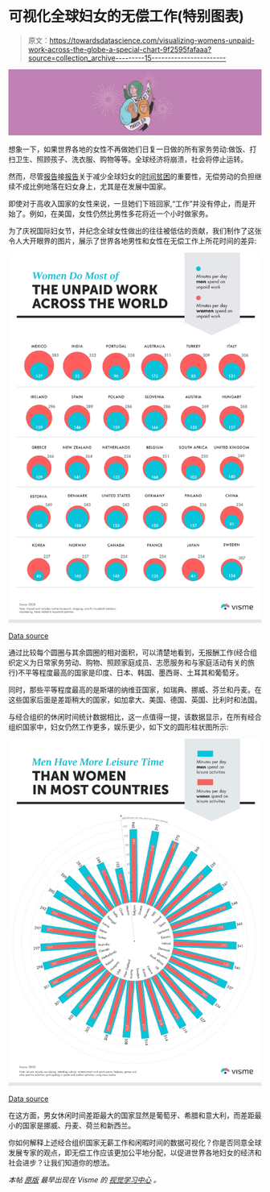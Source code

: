 # 可视化全球妇女的无偿工作(特别图表)

> 原文：<https://towardsdatascience.com/visualizing-womens-unpaid-work-across-the-globe-a-special-chart-9f2595fafaaa?source=collection_archive---------15----------------------->

![](img/5b8473ea6a18b53d171433a93b849403.png)

想象一下，如果世界各地的女性不再做她们日复一日做的所有家务劳动:做饭、打扫卫生、照顾孩子、洗衣服、购物等等。全球经济将崩溃，社会将停止运转。

然而，尽管[报告](http://www.unwomen.org/-/media/headquarters/attachments/sections/library/publications/2018/sdg-report-summary-gender-equality-in-the-2030-agenda-for-sustainable-development-2018-en.pdf?la=en&vs=949)接[报告](http://www.oecd.org/dac/gender-development/47565971.pdf)关于减少全球妇女的[时间贫困](https://www.theatlantic.com/business/archive/2016/02/the-scourge-of-the-female-time-crunch/470379/)的重要性，无偿劳动的负担继续不成比例地落在妇女身上，尤其是在发展中国家。

即使对于高收入国家的女性来说，一旦她们下班回家,“工作”并没有停止，而是开始了。例如，在美国，女性仍然比男性多花将近一个小时做家务。

为了庆祝国际妇女节，并纪念全球女性做出的往往被低估的贡献，我们制作了这张令人大开眼界的图片，展示了世界各地男性和女性在无偿工作上所花时间的差异:

![](img/8d68efa9972f53da89ada155b33f90e4.png)

[Data source](https://stats.oecd.org/Index.aspx?datasetcode=TIME_USE)

通过比较每个圆圈与其余圆圈的相对面积，可以清楚地看到，无报酬工作(经合组织定义为日常家务劳动、购物、照顾家庭成员、志愿服务和与家庭活动有关的旅行)不平等程度最高的国家是印度、日本、韩国、墨西哥、土耳其和葡萄牙。

同时，那些平等程度最高的是斯堪的纳维亚国家，如瑞典、挪威、芬兰和丹麦。在这些国家后面是差距稍大的国家，如加拿大、美国、德国、英国、比利时和法国。

与经合组织的休闲时间统计数据相比，这一点值得一提，该数据显示，在所有经合组织国家中，妇女仍然工作更多，娱乐更少，如下文的圆形柱状图所示:

![](img/204f27eb502469386d2e21f2e342c8a0.png)

[Data source](https://stats.oecd.org/Index.aspx?datasetcode=TIME_USE)

在这方面，男女休闲时间差距最大的国家显然是葡萄牙、希腊和意大利，而差距最小的国家是挪威、丹麦、荷兰和新西兰。

你如何解释上述经合组织国家无薪工作和闲暇时间的数据可视化？你是否同意全球发展专家的观点，即无偿工作应该更加公平地分配，以促进世界各地妇女的经济和社会进步？让我们知道你的想法。

*本帖* [*原版*](https://visme.co/blog/unpaid-work-infographic/) *最早出现在 Visme 的* [*视觉学习中心*](http://blog.visme.co/) *。*